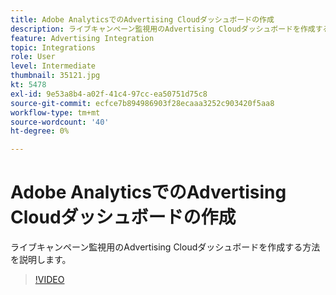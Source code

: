 ```yaml
---
title: Adobe AnalyticsでのAdvertising Cloudダッシュボードの作成
description: ライブキャンペーン監視用のAdvertising Cloudダッシュボードを作成する方法を説明します。
feature: Advertising Integration
topic: Integrations
role: User
level: Intermediate
thumbnail: 35121.jpg
kt: 5478
exl-id: 9e53a8b4-a02f-41c4-97cc-ea50751d75c8
source-git-commit: ecfce7b894986903f28ecaaa3252c903420f5aa8
workflow-type: tm+mt
source-wordcount: '40'
ht-degree: 0%

---
```


# Adobe AnalyticsでのAdvertising Cloudダッシュボードの作成

ライブキャンペーン監視用のAdvertising Cloudダッシュボードを作成する方法を説明します。

>[!VIDEO](https://video.tv.adobe.com/v/35121/?quality=12&learn=on)
